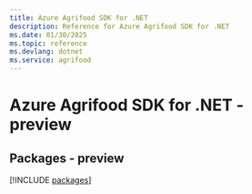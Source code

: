 ```yaml
---
title: Azure Agrifood SDK for .NET
description: Reference for Azure Agrifood SDK for .NET
ms.date: 01/30/2025
ms.topic: reference
ms.devlang: dotnet
ms.service: agrifood
---
```

# Azure Agrifood SDK for .NET - preview
## Packages - preview
[!INCLUDE [packages](agrifood-index.md)]